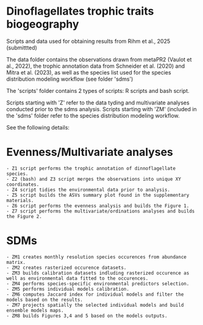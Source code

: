 # Dinoflagellates trophic traits biogeography

Scripts and data used for obtaining results from Rihm et al., 2025 (submittted)

The data folder contains the observations drawn from metaPR2 (Vaulot et al., 2022), 
the trophic annotation data from Schneider et al. (2020) and Mitra et al. (2023), as well as the 
species list used for the species distribution modeling workflow (see folder 'sdms')
                                                              
The 'scripts' folder contains 2 types of scripts: R scripts and bash script. 

Scripts starting with 'Z' refer to the data tyding and multivariate analyses conducted prior to the sdms analysis. 
Scripts starting with 'ZM' (included in the 'sdms' folder refer to the species distribution modeling workflow. 

See the following details: 
  
  # Evenness/Multivariate analyses
  
    - Z1 script performs the trophic annotation of dinnoflagellate species.
    - Z2 (bash) and Z3 script merges the observations into unique XY coordinates. 
    - Z4 script tidies the environmental data prior to analysis. 
    - Z5 script builds the ASVs summary plot found in the supplementary materials.
    - Z6 script performs the evenness analysis and builds the Figure 1. 
    - Z7 script performs the multivariate/ordinations analyses and builds the Figure 2. 
  
  # SDMs
  
    - ZM1 creates monthly resolution species occurences from abundance matrix.
    - ZM2 creates rasterized occurence datasets.
    - ZM3 builds calibration datasets indluding rasterized occurence as well as environmental data fitted to the occurences.
    - ZM4 performs species-specific environmental predictors selection.
    - ZM5 performs individual models calibration.
    - ZM6 computes Jaccard index for individual models and filter the models based on the results.
    - ZM7 projects spatially the selected individual models and build ensemble models maps. 
    - ZM8 builds Figures 3,4 and 5 based on the models outputs. 
